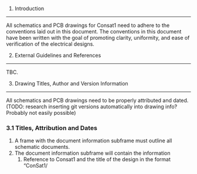 1. Introduction
-------------

All schematics and PCB drawings for Consat1 need to adhere to the conventions laid out in this document.
The conventions in this document have been written with the goal of promoting clarity, uniformity, and ease of verification of the electrical designs.

2. External Guidelines and References
-------------

TBC.

3. Drawing Titles, Author and Version Information
-------------

All schematics and PCB drawings need to be properly attributed and dated. 
(TODO: research inserting git versions automatically into drawing info? Probably not easily possible) 

### 3.1 Titles, Attribution and Dates

1. A frame with the document information subframe must outline all schematic documents.
2. The document information subframe will contain the information
    1. Reference to Consat1 and the title of the design in the format “ConSat1/<Title>”.
    2. Name of the initial creator.
    3. Name of the person who last updated the design
    4. Date that the drawing was last updated.
3. All PCBs must include, on a printable documentation layer, the title of their design and the date the manufacturers files were generated.

### 3.2 Version Information

1. Version information MUST NOT be included in the directory or file names of the drawings, as 'git' or an other external version control system will be used to maintain versioning.
2. Version information MAY be included in the document information subframe. Version numbers are not necessary, but maybe be included for reference at the discretion of the designer.

4. Net/Signal Naming Conventions
-------------
	
1. Ground and power nets MUST be named “GND” “3V3”, “9V”, “2A” or similarly
2. Ground and power nets MUST be connected to a supply pin

5. Connector Naming Conventions
-------------

1. The headers for the electronics bay bus must be named "H#"
2. All other connector parts must be named “J#”
3. All connector part names and properties must be verified against the wiring harness schematic and against all other schematics

6. Component Placement
-------------

1. Components must be placed to align with the Grid.

7. PCB Trace Placement
-------------
	
1. Traces must align with the Grid.
2. Traces must not be free-drawn, the following eagle trace styles MUST NOT be used:
    1. Wire Bend Style 2
    2. Wire Bend Style 5
    3. Wire Bend Style 6
    4. Wire Bend Style 7
3. Traces must have a clearance of …
4. Traces must have a width approprate of power transfer.

8. Eagle DRC/External Verification Scripts
-------------

TBC.

9. References
-------------

